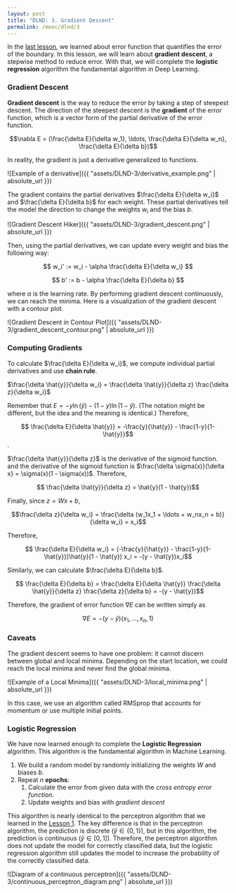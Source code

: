 ```yaml
---
layout: post
title: "DLND: 3. Gradient Descent"
permalink: /mooc/dlnd/3
---
```


In the [last lesson](/mooc/dlnd/2), we learned about error function that quantifies the error of the boundary. In this lesson, we will learn about **gradient descent**, a stepwise method to reduce error. With that, we will complete the **logistic regression** algorithm the fundamental algorithm in Deep Learning.

### Gradient Descent

**Gradient descent** is the way to reduce the error by taking a step of steepest descent. The direction of the steepest descent is the **gradient** of the error function, which is a vector form of the partial derivative of the error function. 

$$\nabla E = (\frac{\delta E}{\delta w_1}, \ldots, \frac{\delta E}{\delta w_n}, \frac{\delta E}{\delta b})$$

In reality, the gradient is just a derivative generalized to functions.

![Example of a derivative]({{ "assets/DLND-3/derivative_example.png" | absolute_url }})

The gradient contains the partial derivatives $\frac{\delta E}{\delta w_i}$ and $\frac{\delta E}{\delta b}$ for each weight. These partial derivatives tell the model the direction to change the weights $w_i$ and the bias $b$.

![Gradient Descent Hiker]({{ "assets/DLND-3/gradient_descent.png" | absolute_url }})

Then, using the partial derivatives, we can update every weight and bias the following way:

$$ w_i' := w_i - \alpha \frac{\delta E}{\delta w_i} $$

$$ b' := b - \alpha \frac{\delta E}{\delta b} $$

where $\alpha$ is the learning rate. By performing gradient descent continuously, we can reach the minima. Here is a visualization of the gradient descent with a contour plot.

![Gradient Descent in Contour Plot]({{ "assets/DLND-3/gradient_descent_contour.png" | absolute_url }})

### Computing Gradients

To calculate $\frac{\delta E}{\delta w_i}$, we compute individual partial derivatives and use **chain rule**.

$\frac{\delta \hat{y}}{\delta w_i} = \frac{\delta \hat{y}}{\delta z} \frac{\delta z}{\delta w_i}​$

Remember that $E = -y \ln(\hat{y}) - (1 - y) \ln (1 - \hat{y})$. (The notation might be different, but the idea and the meaning is identical.)  Therefore,

$$ \frac{\delta E}{\delta \hat{y}} = -\frac{y}{\hat{y}} - \frac{1-y}{1-\hat{y}}$$.

$\frac{\delta \hat{y}}{\delta z}$ is the derivative of the sigmoid function. and the derivative of the sigmoid function is $\frac{\delta \sigma(x)}{\delta x} = \sigma(x)(1 - \sigma(x))$. Therefore,

$$ \frac{\delta \hat{y}}{\delta z} = \hat{y}(1 - \hat{y})$$

Finally, since $z = Wx + b$,

$$\frac{\delta z}{\delta w_i} = \frac{\delta (w_1x_1 + \ldots + w_nx_n + b)}{\delta w_i} = x_i$$

Therefore,

$$ \frac{\delta E}{\delta w_i} = (-\frac{y}{\hat{y}} - \frac{1-y}{1-\hat{y}})\hat{y}(1 - \hat{y}) x_i = -(y - \hat{y})x_i$$

Similarly, we can calculate $\frac{\delta E}{\delta b}$.

$$ \frac{\delta E}{\delta b} = \frac{\delta E}{\delta \hat{y}} \frac{\delta \hat{y}}{\delta z} \frac{\delta z}{\delta b} = -(y - \hat{y})$$

Therefore, the gradient of error function $\nabla E$ can be written simply as

$$\nabla E = -(y - \hat{y}) (x_1, \ldots, x_n, 1)$$

### Caveats

The gradient descent seems to have one problem: it cannot discern between global and local minima. Depending on the start location, we could reach the local minima and never find the global minima.

![Example of a Local Minima]({{ "assets/DLND-3/local_minima.png" | absolute_url }})

In this case, we use an algorithm called RMSprop that accounts for momentum or use multiple initial points.

### Logistic Regression

We have now learned enough to complete the **Logistic Regression** algorithm. This algorithm is the fundamental algorithm in Machine Learning.

1. We build a random model by randomly initializing the weights $W$ and biases $b$.
2. Repeat $n$ **epochs**:
   1. Calculate the error from given data with the *cross entropy error function*.
   2. Update weights and bias with *gradient descent*

This algorithm is nearly identical to the perceptron algorithm that we learned in the [Lesson 1](/mooc/dlnd/1). The key difference is that in the perceptron algorithm, the prediction is discrete ($\hat{y} \in \{0, 1\}$), but in this algorithm, the prediction is continuous ($\hat{y} \in [0, 1]$). Therefore, the perceptron algorithm does not update the model for correctly classified data, but the logistic regression algorithm still updates the model to increase the probability of the correctly classified data.

![Diagram of a continuous perceptron]({{ "assets/DLND-3/continuous_perceptron_diagram.png" | absolute_url }})

